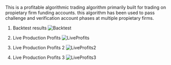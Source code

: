 This is a profitable algorithmic trading algorithm primarily built for trading on propietary firm funding accounts.
this algorithm has been used to pass challenge and verification account phases at multiple propietary firms.

1. Backtest results
![Backtest](https://github.com/SeanCollymoreJr/AlgorithmicTradingRobot/assets/174896134/c66f8029-6185-48f9-bbee-e830e754e9cc)

2. Live Production Profits
![LiveProfits](https://github.com/SeanCollymoreJr/AlgorithmicTradingRobot/assets/174896134/f9f99559-13b4-4ad3-881e-2a15862291ef)

3. Live Production Profits 2
![LiveProfits2](https://github.com/SeanCollymoreJr/AlgorithmicTradingRobot/assets/174896134/906b3f04-63d9-457d-842f-acf06ee3d3f7)

4. Live Production Profits 3
![LiveProfits3](https://github.com/SeanCollymoreJr/AlgorithmicTradingRobot/assets/174896134/dd89c19d-1ffc-4565-b04f-bdfbb131956a)
